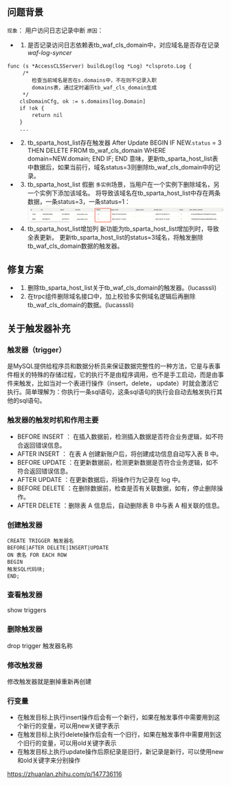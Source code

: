 ## 问题背景
`现象`：
用户访问日志记录中断
`原因`：

- 1. 是否记录访问日志依赖表tb_waf_cls_domain中，对应域名是否存在记录
 *waf-log-syncer* 
``` 
func (s *AccessCLSServer) buildLog(log *Log) *clsproto.Log {
	 /* 
	 	检查当前域名是否在s.domains中，不在则不记录入职
		domains表，通过定时遍历tb_waf_cls_domain生成
	 */
    clsDomainCfg, ok := s.domains[log.Domain]
    if !ok {
        return nil
    }
	...
```

- 2. tb_sparta_host_list存在触发器
After Update
BEGIN IF NEW.`status` = 3 THEN DELETE FROM tb_waf_cls_domain WHERE domain=NEW.domain; END IF; END
意味，更新tb_sparta_host_list表中数据后，如果当前行，域名status=3则删除tb_waf_cls_domain中的记录。


- 3. tb_sparta_host_list 假删
`多实例`场景，当用户在一个实例下删除域名，另一个实例下添加该域名。
将导致该域名在tb_sparta_host_list中存在两条数据，一条status=3，一条status=1：
![alt text](image-1.png)


- 4. tb_sparta_host_list增加列
新功能为tb_sparta_host_list增加列时，导致全表更新。
更新tb_sparta_host_list的status=3域名，将触发删除tb_waf_cls_domain数据的触发器。


## 修复方案

- 1. 删除tb_sparta_host_list关于tb_waf_cls_domain的触发器。(lucasssli)
- 2. 在trpc组件删除域名接口中，加上校验多实例域名逻辑后再删除tb_waf_cls_domain的数据。(lucasssli)


## 关于触发器补充

### 触发器（trigger）
是MySQL提供给程序员和数据分析员来保证数据完整性的一种方法，它是与表事件相关的特殊的存储过程，它的执行不是由程序调用，也不是手工启动，而是由事件来触发，比如当对一个表进行操作（insert，delete， update）时就会激活它执行。简单理解为：你执行一条sql语句，这条sql语句的执行会自动去触发执行其他的sql语句。

### 触发器的触发时机和作用主要
- BEFORE INSERT ： 在插入数据前，检测插入数据是否符合业务逻辑，如不符合返回错误信息。
- AFTER INSERT ： 在表 A 创建新账户后，将创建成功信息自动写入表 B 中。
- BEFORE UPDATE ：在更新数据前，检测更新数据是否符合业务逻辑，如不符合返回错误信息。
- AFTER UPDATE ：在更新数据后，将操作行为记录在 log 中。
- BEFORE DELETE ：在删除数据前，检查是否有关联数据，如有，停止删除操作。
- AFTER DELETE ：删除表 A 信息后，自动删除表 B 中与表 A 相关联的信息。

### 创建触发器
```
CREATE TRIGGER 触发器名
BEFORE|AFTER DELETE|INSERT|UPDATE
ON 表名 FOR EACH ROW
BEGIN
触发SQL代码块;
END;
```

### 查看触发器
show triggers

### 删除触发器
drop trigger 触发器名称

### 修改触发器
修改触发器就是删掉重新再创建

### 行变量
- 在触发目标上执行insert操作后会有一个新行，如果在触发事件中需要用到这个新行的变量，可以用new关键字表示
- 在触发目标上执行delete操作后会有一个旧行，如果在触发事件中需要用到这个旧行的变量，可以用old关键字表示
- 在触发目标上执行update操作后原纪录是旧行，新记录是新行，可以使用new和old关键字来分别操作


https://zhuanlan.zhihu.com/p/147736116